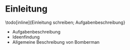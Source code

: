 # Einleitung

\todo[inline]{Einleitung schreiben; Aufgabenbeschreibung}

* Aufgabenbeschreibung
* Ideenfindung
* Allgemeine Beschreibung von Bomberman
